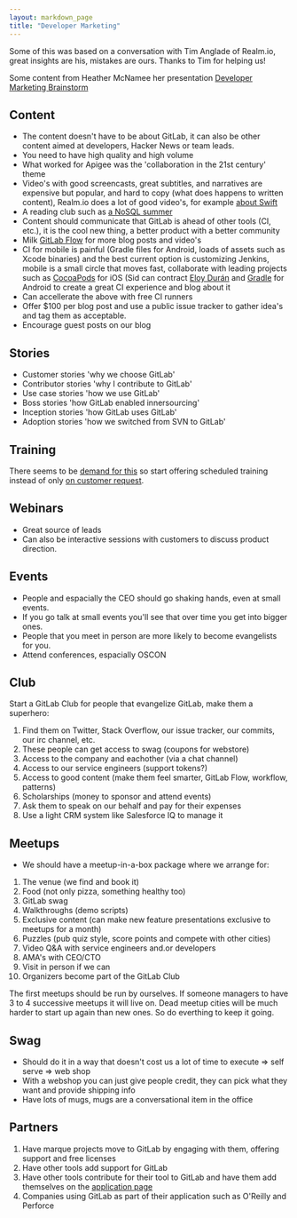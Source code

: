```yaml
---
layout: markdown_page
title: "Developer Marketing"
---
```


Some of this was based on a conversation with Tim Anglade of Realm.io, great insights are his, mistakes are ours. Thanks to Tim for helping us!

Some content from Heather McNamee her presentation [Developer Marketing Brainstorm](https://docs.google.com/document/d/1gCOSWFysoEfYbnAQcqteWjQYQzzphW0Gd0XRcTXYHVw/edit#)

## Content

* The content doesn't have to be about GitLab, it can also be other content aimed at developers, Hacker News or team leads.
* You need to have high quality and high volume
* What worked for Apigee was the 'collaboration in the 21st century' theme
* Video's with good screencasts, great subtitles, and narratives are expensive but popular, and hard to copy (what does happens to written content), Realm.io does a lot of good video's, for example [about Swift](https://realm.io/news/top-5-swift-videos-of-2014/)
* A reading club such as [a NoSQL summer](http://nosqlsummer.org/)
* Content should communicate that GitLab is ahead of other tools (CI, etc.), it is the cool new thing, a better product with a better community
* Milk [GitLab Flow](http://doc.gitlab.com/ee/workflow/gitlab_flow.html) for more blog posts and video's
* CI for mobile is painful (Gradle files for Android, loads of assets such as Xcode binaries) and the best current option is customizing Jenkins, mobile is a small circle that moves fast, collaborate with leading projects such as [CocoaPods](https://cocoapods.org/) for iOS (Sid can contract [Eloy Durán](https://twitter.com/alloy) and [Gradle](https://gradle.org/) for Android to create a great CI experience and blog about it
* Can accellerate the above with free CI runners
* Offer $100 per blog post and use a public issue tracker to gather idea's and tag them as acceptable.
* Encourage guest posts on our blog

## Stories

* Customer stories 'why we choose GitLab'
* Contributor stories 'why I contribute to GitLab'
* Use case stories 'how we use GitLab'
* Boss stories 'how GitLab enabled innersourcing'
* Inception stories 'how GitLab uses GitLab'
* Adoption stories 'how we switched from SVN to GitLab'

## Training

There seems to be [demand for this](https://www.theknowledgeacademy.com/sc/courses/source-code-software-training/gitlab-software-training/victoria/) so start offering scheduled training instead of only [on customer request](https://about.gitlab.com/training/).

## Webinars

* Great source of leads
* Can also be interactive sessions with customers to discuss product direction.

## Events

* People and espacially the CEO should go shaking hands, even at small events.
* If you go talk at small events you'll see that over time you get into bigger ones.
* People that you meet in person are more likely to become evangelists for you.
* Attend conferences, espacially OSCON

## Club

Start a GitLab Club for people that evangelize GitLab, make them a superhero:

1. Find them on Twitter, Stack Overflow, our issue tracker, our commits, our irc channel, etc.
1. These people can get access to swag (coupons for webstore)
1. Access to the company and eachother (via a chat channel)
1. Access to our service engineers (support tokens?)
1. Access to good content (make them feel smarter, GitLab Flow, workflow, patterns)
1. Scholarships (money to sponsor and attend events)
1. Ask them to speak on our behalf and pay for their expenses
1. Use a light CRM system like Salesforce IQ to manage it

## Meetups

* We should have a meetup-in-a-box package where we arrange for:

1. The venue (we find and book it)
1. Food (not only pizza, something healthy too)
1. GitLab swag
1. Walkthroughs (demo scripts)
1. Exclusive content (can make new feature presentations exclusive to meetups for a month)
1. Puzzles (pub quiz style, score points and compete with other cities)
1. Video Q&A with service engineers and.or developers
1. AMA's with CEO/CTO
1. Visit in person if we can
1. Organizers become part of the GitLab Club

The first meetups should be run by ourselves.
If someone managers to have 3 to 4 successive meetups it will live on.
Dead meetup cities will be much harder to start up again than new ones.
So do everthing to keep it going.

## Swag

* Should do it in a way that doesn't cost us a lot of time to execute => self serve => web shop
* With a webshop you can just give people credit, they can pick what they want and provide shipping info
* Have lots of mugs, mugs are a conversational item in the office

## Partners

1. Have marque projects move to GitLab by engaging with them, offering support and free licenses
1. Have other tools add support for GitLab
1. Have other tools contribute for their tool to GitLab and have them add themselves on the [application page](https://about.gitlab.com/applications/)
1. Companies using GitLab as part of their application such as O'Reilly and Perforce

